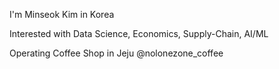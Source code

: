 I'm Minseok Kim in Korea

Interested with Data Science, Economics, Supply-Chain, AI/ML

Operating Coffee Shop in Jeju @nolonezone_coffee

